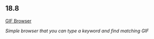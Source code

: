 ## 18.8 

[GIF Browser](https://bio8oid.github.io/18.8/)

_Simple browser that you can type a keyword and find matching GIF_
